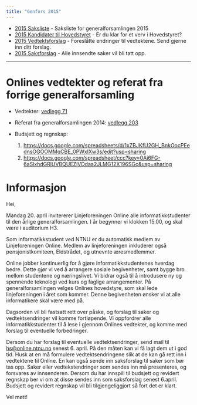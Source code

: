 ```yaml
---
title: "Genfors 2015"
---
```


* [2015 Saksliste](/generalforsamlingen/2015/saksliste) - Saksliste for generalforsamlingen 2015
* [2015 Kandidater til Hovedstyret](/generalforsamlingen/2015/valg) - Er du klar for et verv i Hovedstyret?
* [2015 Vedtektsforslag](/generalforsamlingen/2015/vedtekstforslag) - Foreslåtte endringer til vedtektene. Send gjerne inn ditt forslag.
* [2015 Saksforslag](/generalforsamlingen/2015/saksforslag) - Alle innsendte saker vil bli tatt opp.

---

# Onlines vedtekter og referat fra forrige generalforsamling 

* Vedtekter: [vedlegg 71](/attachments/71-vedtekter.pdf)
* Referat fra generalforsamlingen 2014: [vedlegg 203](/attachments/203-genfors2014.pdf)
* Budsjett og regnskap:     

    1. https://docs.google.com/spreadsheets/d/1xZBJKfU2GH_BnkOocPEednsOGOOMMqCBE_0PWxIXw3s/edit?usp=sharing
    2. https://docs.google.com/spreadsheet/ccc?key=0Ai6FG-6aSlxhdGRlUVBQUEZjVDdaa2JLMG12X196SGc&usp=sharing

# Informasjon

Hei,

Mandag 20. april invitererer Linjeforeningen Online alle informatikkstudenter til den årlige generalforsamlingen. I år begynner vi klokken 15.00, og skal være i auditorium H3.  

Som informatikkstudent ved NTNU er du automatisk medlem av Linjeforeningen Online. Medlem av linjeforeningen inkluderer også pensjonistkomiteen, Eldstrådet, og utnevnte æresmedlemmer.  

Online jobber kontinuerlig for å gjøre informatikkstudentenes hverdag bedre. Dette gjør vi ved å arrangere sosiale begivenheter, samt bygge bro mellom studentene og næringslivet. Vi bidrar også til å introdusere ny og spennende teknologi ved kurs og faglige arrangementer. På generalforsamlingen velges Onlines hovedstyre, som skal lede linjeforeningen i året som kommer. Denne begivenheten ønsker vi at alle informatikere skal være med på.  

Dagsorden vil bli fastsatt rett over påske, og forslag til saker og vedtektsendringer vil komme fortløpende. Vi oppfordrer alle informatikkstudenter til å lese i gjennom Onlines vedtekter, og komme med forslag til eventuelle forbedringer.  

Dersom du har forslag til eventuelle vedtektsendringer, send mail til hs@online.ntnu.no senest 6. april. På den måten kan vi få lagt dem ut i god tid. Husk at en må formulere vedtektsendringene slik at de kan gå rett inn i vedtektene til Online. En kan også sende inn saksforslag til saker som bør tas opp. Saker eller vedtekstendringer som sendes inn må presenteres, og forsvares av innsenderen. Dersom du har innspill til budsjett og revidert regnskap ber vi om at disse sendes inn som saksforslag senest 6.april. Budsjett og revidert regnskap vil bli tilgjengeliggjort så fort det er klart. 

Vel møtt!